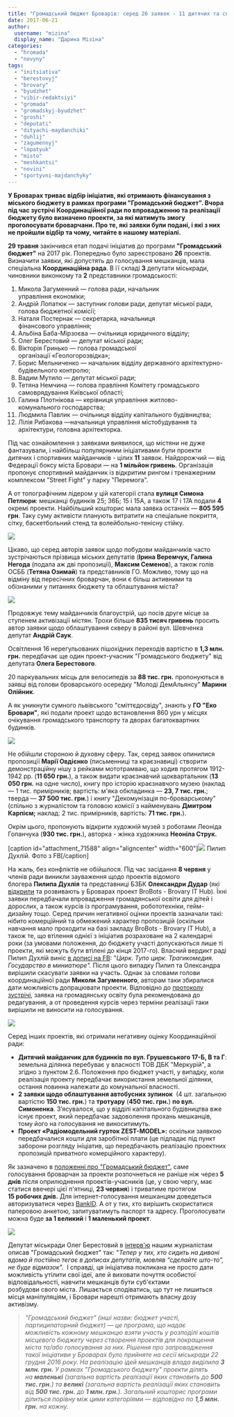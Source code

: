 ```yaml
---
title: "Громадський бюджет Броварів: серед 26 заявок - 11 дитячих та спортивних майданчиків"
date: 2017-06-21
author: 
  username: "mizina"
  display_name: "Дарина Мізіна"
categories: 
  - "hromada"
  - "novyny"
tags: 
  - "initsiativa"
  - "berestovyj"
  - "brovary"
  - "byudzhet"
  - "vibir-redaktsiyi"
  - "gromada"
  - "gromadskyj-byudzhet"
  - "groshi"
  - "deputati"
  - "dityachi-maydanchiki"
  - "duhlij"
  - "zagumennyj"
  - "lopatyuk"
  - "misto"
  - "meshkantsi"
  - "novini"
  - "sportyvni-majdanchyky"
---
```


**У Броварах триває відбір ініціатив, які отримають фінансування з міського бюджету в рамках програми "Громадський бюджет". Вчора під час зустрічі Координаційної ради по впровадженню та реалізації бюджету було визначено проекти, за які матимуть змогу проголосувати броварчани. Про те, які заявки були подані, і які з них не пройшли відбір та чому, читайте в нашому матеріалі.**

**29 травня** закінчився етап подачі ініціатив до програми **"Громадський бюджет"** на 2017 рік. Попередньо було зареєстровано **26** проектів. Визначити заявки, які допустять до голосування мешканців, мала спеціальна **Координаційна рада**. В її складі **3** депутати міськради, чиновники виконкому та **2** представники громадськості:

1. Микола Загуменний — голова ради, начальник управління економіки;
2. Андрій Лопатюк — заступник голови ради, депутат міської ради, голова бюджетної комісії;
3. Наталя Постернак — секретарка, начальниця фінансового управління;
4. Альбіна Баба-Мірзоєва — очільниця юридичного відділу;
5. Олег Берестовий — депутат міської ради;
6. Вікторія Гринько — голова громадської організації «Геологорозвідка»;
7. Борис Мельниченко — начальник відділу державного архітектурно-будівельного контролю;
8. Вадим Мутило — депутат міської ради;
9. Тетяна Немчина — голова правління Комітету громадського самоврядування Київської області;
10. Галина Плотнікова — керівниця управління житлово-комунального господарства;
11. Людмила Павлик — очільниця відділу капітального будівництва;
12. Лілія Рибакова —начальниця управління містобудування та архітектури, головна архітекторка.

Під час ознайомлення з заявками виявилося, що містяни не дуже фантазували, і найбільш популярними ініціативами були проекти дитячих і спортивних майданчиків - цілих **11** заявок. Найдорожчий — від Федерації боксу міста Бровари — на **1 мільйон гривень**. Організація пропонує спортивний майданчик із відкритим рингом і тренажерним комплексом "Street Fight" у парку "Перемога".

А от топографічним лідером у цій категорії стала **вулиця Симона Петлюри**: мешканці будинків 25; 36Б; 15 і 15А, а також 17 і 17А подали **4** окремі проекти. Найбільший кошторис мала заявка останніх — **805 595 грн**. Таку суму активісти планують витратити на спеціальне покриття, сітку, баскетбольний стенд та волейбольно-тенісну стійку.

![](https://mpz.brovary.org/wp-content/uploads/2017/06/park-shevchenka-sam-0808.jpg)

Цікаво, що серед авторів заявок щодо побудови майданчиків часто зустрічаються прізвища міських депутатів (**Ірина Веремчук, Галина Негода** (подала аж дві пропозиції), **Максим Семенов**), а також голів ОСББ (**Тетяна Озимай**) та представників ГО. Можливо, тому що на відміну від пересічних броварчан, вони є більш активними та обізнаними у питаннях бюджету та облаштування міста?

![](https://mpz.brovary.org/wp-content/uploads/2017/05/166.05.jpg)

Продовжує тему майданчиків благоустрій, що посів друге місце за ступенем активізації містян. Трохи більше **835 тисяч гривень** просить автор заявки щодо облаштування скверу в районі вул. Шевченка депутат **Андрій Саук**.

Освітлення 16 нерегульованих пішохідних переходів вартістю в **1,3 млн. грн.** передбачає ще один проект-учасник "Громадського бюджету" від депутата **Олега Берестового**.

20 паркувальних місць для велосипедів за **88 тис. грн.** пропонуються в заявці від голови броварського осередку "Молоді ДемАльянсу" **Марини Олійник**.

А як уникнути сумного львівського "сміттєдосвіду", знають у **ГО "Еко Бровари"**, які подали проект щодо встановлення 860 урн у місцях очікування громадського транспорту та дворах багатоквартних будинків.

![](https://mpz.brovary.org/wp-content/uploads/2012/08/1280PX1.jpg)

Не обійшли стороною й духовну сферу. Так, серед заявок опинилися пропозиції **Марії Овдієнко** (письменниці та краєзнавиці) створити демонстраційну нішу з рейками мототрамваю, що ходив протягом 1912-1942 рр. (**11 650 грн.**), а також видати краєзнавчий щоквартальник (**13 050 грн.** на одне число), книгу про історію краєзнавчого музею (наклад — 1 тис. примірників; вартість: м'яка обкладинка — **23, 7 тис. грн.**; тверда — **37 500 тис. грн.**) і книгу "Декомунізація по-броварському" (спільно з журналістом та головою комісії з найменувань **Дмитром Карпієм;** наклад: 2 тис. примірників, вартість: **71 тис. грн.**).

Окрім цього, пропонують відкрити художній музей з роботами Леоніда Гопанчука (**930 тис. грн.**), авторка - жінка художника **Неоніла Струк.**

\[caption id="attachment\_71588" align="aligncenter" width="600"\]![](https://mpz.brovary.org/wp-content/uploads/2017/06/18921730_1646526958692034_7877601048464728286_n.jpg) Пилип Духлій. Фото з FB\[/caption\]

На жаль, без конфліктів не обійшлося. Під час засідання **8 червня** у членів ради виникли зауваження щодо проектів відомого блогера **Пилипа Духлія** та представниці БЗБК **Олександри Дудар** (які [відкрили](https://mpz.brovary.org/brovarskyj-zabudovnyk-ta-vidomyj-frilanser-obitsyayut-vidkryty-sotsialni-it-kursy/) та розвивають у Броварах проект BroBots - Brovary IT Hub). Їхні заявки передбачали впровадження громадянської освіти для дітей і дорослих, а також курсів із програмування, робототехніки, гейм-дизайну тощо. Серед причин негативної оцінки проектів зазначали такі: нібито комерційний та обмежений характер пропозицій (оскільки навчання мало проходити на базі закладу BroBots - Brovary IT Hub), а також те, що втілення однієї з ініціатив розраховане на 2 календарні роки (за умовами положення, до бюджету участі допускаються лише ті проекти, які можуть бути втілені до кінця 2017-го). Власний вердикт раді Пилип Духлій виніс [в дописі на FB](https://www.facebook.com/pylyp.d/posts/1646528952025168): "_Цирк. Тупо цирк. Трагикомедия. Государство в миниатюре"._ Після цього випадку Пилип та Олександра вирішили скасувати заявки на участь. Однак за словами голови координаційної ради **Миколи Загуменного**, авторам таки збиралися дати можливість допрацювати проекти. Відповідно до [протоколу зустрічі](https://onedrive.live.com/view.aspx?resid=76CC13A1B9E773BD!4436&ithint=file%2cdocx&app=Word&authkey=!AF3txjx-Q-8qHHk), заявка на громадянську освіту була рекомендована до редагування, а от проведення курсів через терміни реалізації таки вирішили не виносити на голосування.

![](https://mpz.brovary.org/wp-content/uploads/2017/06/IMG_4732.jpg)

Серед інших проектів, які отримали негативну оцінку Координаційної ради:

- **Дитячий майданчик для будинків по вул. Грушевського 17-Б, В та Г**: земельна ділянка перебуває у власності ТОВ ДБК "Меркурій", а згідно з пунктом 2.6. Положення про бюджет участі, у випадку, коли реалізація проекту передбачає використання земельної ділянки, остання повинна належати до комунальної власності.
- **2 заявки щодо облаштування автобусних зупинок**  (4 шт. загальною вартістю **150 тис. грн.**) та **тротуару** (**450 тис. грн.**) **по вул. Симоненка**. З’ясувалося, що у відділі капітального будівництва вже існує проект, який передбачає задоволення прохань мешканців, тому його на голосування не виноситимуть.
- **Проект «Радіомодельний гурток ZEST-MODEL»:** оскільки заявкою передбачалися кошти для заробітної плати (це підпадає під пункт заборони розгляду ініціатив, що передбачають реалізацію проектних пропозицій приватного комерційного характеру).

Як зазначено в [положенні про "Громадський бюджет"](https://onedrive.live.com/view.aspx?resid=76CC13A1B9E773BD!2899&ithint=file%2cdocx&app=Word&authkey=!ABzvptdoqzmR61U), саме голосування броварчан за проекти розпочнеться не раніше ніж через **5 днів** після оприлюднення проектів-учасників (це, у свою чергу, має статися ввечері цієї п'ятниці, **23 червня**) і триватиме протягом **15 робочих днів.** Для інтернет-голосування мешканцям доведеться авторизуватися через [BankID](http://bankid.org.ua/). А от у тих, хто вирішить скористатися паперовою анкетою, запитуватимуть паспорт та адресу. Проголосувати можна буде **за 1 великий** і **1 маленький проект**.

![](https://mpz.brovary.org/wp-content/uploads/2017/04/dereva-32.jpg)

Депутат міськради Олег Берестовий в [інтерв'ю](https://mpz.brovary.org/deputat-u-21-rik-oleg-berestovyj-navazhytys-dosyagty/) нашим журналістам описав "Громадський бюджет" так: "_Тепер у тих, хто сидить на дивані вдома й постійно тегає в дописах депутатів, мовляв “сдєлайтє што-то”, не буде відмазок"._  І справді, ця ініціатива покликана не просто дати можливість утілити свої ідеї, але й виховати почуття особистої відповідальності, навчити мешканців бути суб'єктами розбудови свого міста. Лишається сподіватись, що тут не лишиться місця маніпуляціям, і Бровари нарешті отримають власну дозу активізму.

> _"Громадський бюджет" (інші назви: бюджет участі, партиципаторний бюджет) — це програма, що надає можливість кожному мешканцю взяти участь у розподілі коштів місцевого бюджету через створення проектів для покращення міста та/або голосування за них. Рішення про запровадження такої ініціативи у Броварах було прийняте на сесії міськради 22 грудня 2016 року. На реалізацію ідей мешканців влада виділила **3 млн. грн.** У рамках "Громадського бюджету" проекти ділять на **маленькі** (загальна вартість реалізації яких становить до **500 тис. грн.**) та **великі** (загальна вартість реалізації яких становить від **500 тис. грн.** до **1 млн. грн.**). Загальний кошторис програми ділиться порівну між цими категоріями — відповідно по **1,5 млн. грн.** на кожну._
